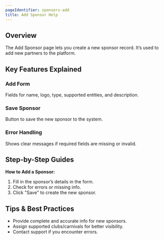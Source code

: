 ```yaml
---
pageIdentifier: sponsors-add
title: Add Sponsor Help
---
```


## Overview
The Add Sponsor page lets you create a new sponsor record. It’s used to add new partners to the platform.

## Key Features Explained
### Add Form
Fields for name, logo, type, supported entities, and description.

### Save Sponsor
Button to save the new sponsor to the system.

### Error Handling
Shows clear messages if required fields are missing or invalid.

## Step-by-Step Guides
**How to Add a Sponsor:**
1. Fill in the sponsor’s details in the form.
2. Check for errors or missing info.
3. Click "Save" to create the new sponsor.

## Tips & Best Practices
- Provide complete and accurate info for new sponsors.
- Assign supported clubs/carnivals for better visibility.
- Contact support if you encounter errors.
